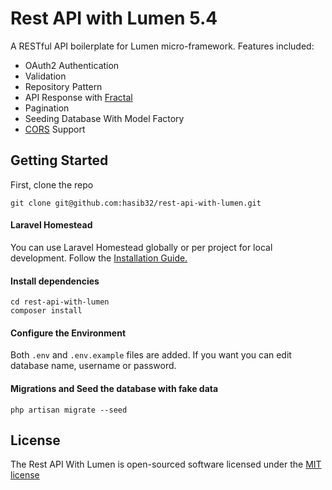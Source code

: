 # Rest API with Lumen 5.4

A RESTful API boilerplate for Lumen micro-framework. Features included:

- OAuth2 Authentication
- Validation
- Repository Pattern
- API Response with [Fractal](http://fractal.thephpleague.com/)
- Pagination
- Seeding Database With Model Factory
- [CORS](https://github.com/barryvdh/laravel-cors) Support

## Getting Started

First, clone the repo
```
git clone git@github.com:hasib32/rest-api-with-lumen.git
```

#### Laravel Homestead
You can use Laravel Homestead globally or per project for local development. Follow the [Installation Guide.](https://laravel.com/docs/5.4/homestead#installation-and-setup)

#### Install dependencies

```
cd rest-api-with-lumen
composer install
```
#### Configure the Environment
Both ```.env``` and ```.env.example``` files are added. If you want you can edit database name, username or password.

#### Migrations and Seed the database with fake data
```
php artisan migrate --seed

```


## License

  The Rest API With Lumen is open-sourced software licensed under the [MIT license](http://opensource.org/licenses/MIT)
